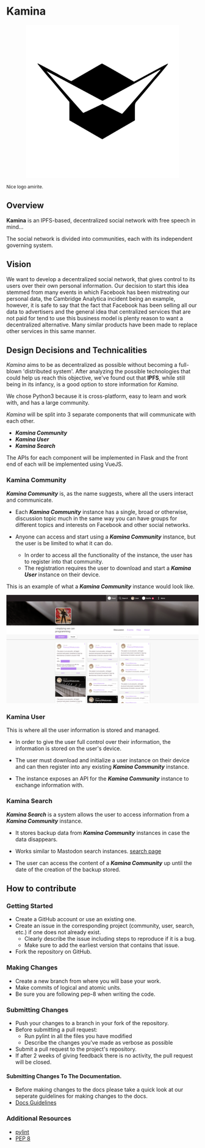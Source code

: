# Kamina

[](logo/kamina_logo.svg)

[//]: # (This and the logo line are comments for Ziad to uncomment when he edits because)
[//]: # (he likes to see the pretty logo in pycharm when he edits the docs uwu )

<p align="center">
	<img src="logo/kamina_logo.svg" width="400" align="middle"/>
</p>  
<small>Nice logo amirite.</small>

## Overview
**Kamina** is an IPFS-based, decentralized social network with free speech in mind...
 
The social network is divided into communities, each with its independent governing system.

## Vision
We want to develop a decentralized social network, that gives control to its users over their own personal information.
Our decision to start this idea stemmed from many events in which Facebook has been mistreating our personal data, the 
Cambridge Analytica incident being an example, however, it is safe to say that the fact that Facebook has been selling all our data to advertisers and the general idea that centralized services that are not paid for tend to use 
this business model is plenty reason to want a decentralized alternative. Many similar products have been made to replace other services in this same manner.  


## Design Decisions and Technicalities
*Kamina* aims to be as decentralized as possible without becoming a full-blown 'distributed system'. After analyzing the possible technologies that could help us reach this objective, we've found out that **IPFS**, while still being in its infancy, is a good option to store information for *Kamina*. 

We chose Python3 because it is cross-platform, easy to learn and work with, and has a large community.

*Kamina* will be split into 3 separate components that will communicate with each other. 

- ***Kamina Community***
- ***Kamina User***
- ***Kamina Search***

The APIs for each component will be implemented in Flask and the front end of each will be implemented using VueJS.


### Kamina Community
***Kamina Community*** is, as the name suggests, where all the users interact and communicate. 
- Each ***Kamina Community*** instance has a single, broad or otherwise, discussion topic much in the same way you can have groups for different topics and interests on Facebook and other social networks. 

- Anyone can access and start using a ***Kamina Community*** instance, but the user is be limited to what it can do. 
    + In order to access all the functionality of the instance, the user has to register into that community. 
    + The registration requires the user to download and start a ***Kamina User*** instance on their device.

This is an example of what a ***Kamina Community*** instance would look like.
   
![community-preview](./img/preview.png)


### Kamina User

This is where all the user information is stored and managed.

- In order to give the user full control over their information, the information is stored on the user's device.

- The user must download and initialize a user instance on their device and can then register into any existing 
***Kamina Community*** instance. 

- The instance exposes an API for the ***Kamina Community*** instance to exchange information with.

### Kamina Search

***Kamina Search*** is a system allows the user to access information from a ***Kamina Community*** instance.

- It stores backup data from ***Kamina Community*** instances in case the data disappears. 

- Works similar to Mastodon search instances. [search page](https://instances.social/list#lang=&allowed=&prohibited=&users=)

- The user can access the content of a ***Kamina Community*** up until the date of the creation of the backup stored. 


## How to contribute

### Getting Started
* Create a GitHub account or use an existing one. 
* Create an issue in the corresponding project (community, user, search, etc.) if one does not already exist.
	- Clearly describe the issue including steps to reproduce if it is a bug.
	- Make sure to add the earliest version that contains that issue.
* Fork the repository on GitHub.

### Making Changes
* Create a new branch from where you will base your work.
* Make commits of logical and atomic units.
* Be sure you are following pep-8 when writing the code.

### Submitting Changes
* Push your changes to a branch in your fork of the repository.
* Before submitting a pull request:
	- Run pylint in all the files you have modified
	- Describe the changes you've made as verbose as possible
* Submit a pull request to the project's repository.
* If after 2 weeks of giving feedback there is no activity, the pull request will be closed.

#### Submitting Changes To The Documentation. 

* Before making changes to the docs please take a quick look at our seperate guidelines for making changes to the docs.
* [Docs Guidelines](Documentation/info/DOCSGUIDELINES.md)

### Additional Resources
* [pylint](https://www.pylint.org/)
* [PEP 8](https://www.python.org/dev/peps/pep-0008/)
